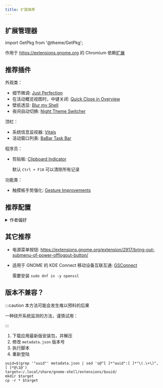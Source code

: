 ```yaml
---
title: 扩展推荐
---
```


## 扩展管理器

import GetPkg from '@theme/GetPkg';

<GetPkg name="gnome-extensions-app" apt dnf />

作用于 https://extensions.gnome.org 的 Chromium 依赖[扩展](https://chrome.google.com/webstore/detail/gnome-shell-integration/gphhapmejobijbbhgpjhcjognlahblep)

## 推荐插件

外观类：

- 细节微调: [Just Perfection](https://extensions.gnome.org/extension/3843/just-perfection/)
- 在活动概览视图时，中键关闭:
  [Quick Close in Overview](https://extensions.gnome.org/extension/352/middle-click-to-close-in-overview/)
- 壁纸透显:
  [Blur my Shell](https://extensions.gnome.org/extension/3193/blur-my-shell/)
- 夜间自动切换:
  [Night Theme Switcher](https://extensions.gnome.org/extension/2236/night-theme-switcher/)

顶栏：

- 系统信息监视器: [Vitals](https://extensions.gnome.org/extension/1460/vitals/)
- 活动窗口列表: [BaBar Task Bar](https://extensions.gnome.org/extension/4000/babar/)

程序员：

- 剪贴板:
  [Clipboard Indicator](https://extensions.gnome.org/extension/779/clipboard-indicator/)

  默认 `Ctrl + F10` 可以清除所有记录

功能类：

- 触摸板手势强化: [Gesture Improvements](https://extensions.gnome.org/extension/4245/gesture-improvements/)

## 推荐配置

 <details><summary>作者偏好</summary>

Just Perfection:

    dconf write /org/gnome/shell/extensions/just-perfection/workspace-switcher-size 9

BaBar Task Bar:

```shell
cat << END | dconf load /org/gnome/shell/extensions/babar/
[/]
display-activities=true
display-app-grid=false
display-favorites=false
favorites-first=true
icon-size=38
reduce-padding=false
right-click=false
END
```

Blur my Shell:

```shell
cat << END | dconf load /org/gnome/shell/extensions/blur-my-shell/
[/]
blur-appfolders=false
blur-dash=false
brightness=0.33
END
```

Night Theme Switcher:

```shell
cat << END | dconf load /org/gnome/shell/extensions/nightthemeswitcher/
[time]
always-enable-ondemand=true
nightthemeswitcher-ondemand-keybinding=['']
END
```

Clipboard Indicator: ( Super + V 选择 )

    gsettings set org.gnome.shell.keybindings toggle-message-tray "['<Super>m']"
    dconf write /org/gnome/shell/extensions/clipboard-indicator/toggle-menu "['<Super>v']""
    dconf write /org/gnome/shell/extensions/clipboard-indicator/cache-only-favorites true

Gesture Improvements:

```shell
cat << END | dconf load /org/gnome/shell/extensions/gestureImprovements/
[/]
default-overview=true
default-session-workspace=true
touchpad-pinch-speed=2.0
enable-alttab-gesture=false
allow-minimize-window=true
touchpad-speed-scale=1.25
END

Vitals:

    dconf write /org/gnome/shell/extensions/vitals/hot-sensors "['_memory_usage_', '_processor_average_', '__network-rx_max__']"

```

</details>

## 其它推荐

- 电源菜单按钮: https://extensions.gnome.org/extension/2917/bring-out-submenu-of-power-offlogout-button/
- 适用于 GNOME 的 KDE Connect 移动设备互联互通:
  [GSConnect](https://extensions.gnome.org/extension/1319/gsconnect/)

  需要安装 `sudo dnf in -y openssl`

<!--
todo:
https://extensions.gnome.org/extension/2594/always-indicator/
https://extensions.gnome.org/extension/3952/workspace-indicator/
https://extensions.gnome.org/extension/1401/bluetooth-quick-connect/
https://extensions.gnome.org/extension/3733/tiling-assistant/
 -->

## 版本不兼容？

:::caution 本方法可能会发生难以预料的后果

一种绕开系统监测的方法，谨慎试用：

:::

1. 下载应用最新版安装包，并解压
2. 修改 `metadata.json` 版本号
3. 执行脚本
4. 重新登陆

```shell
uuid=$(grep '"uuid"' metadata.json | sed 's@^[ ]*"uuid":[ ]*"\(.\+\)",[ ]*@\1@')
target=~/.local/share/gnome-shell/extensions/$uuid/
mkdir $target
cp -r * $target
```
